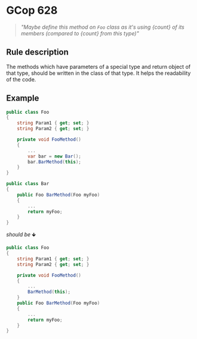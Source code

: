 ﻿# GCop 628

> *"Maybe define this method on `Foo` class as it's using \{count} of its members (compared to \{count} from this type)"*

## Rule description

The methods which have parameters of a special type and return object of that type, should be written in the class of that type. It helps the readability of the code.

## Example

```csharp
public class Foo
{
    string Param1 { get; set; }
    string Param2 { get; set; }

    private void FooMethod()
    {
        ...
        var bar = new Bar();
        bar.BarMethod(this);
    }
}

public class Bar
{
    public Foo BarMethod(Foo myFoo)
    {
        ...
        return myFoo;
    }
}
```

*should be* 🡻

```csharp
public class Foo
{
    string Param1 { get; set; }
    string Param2 { get; set; }

    private void FooMethod()
    {
        ...
        BarMethod(this);
    }
    public Foo BarMethod(Foo myFoo)
    {
        ...
        return myFoo;
    }
}
```